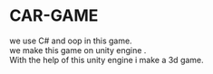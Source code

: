 # CAR-GAME
we use C# and oop in this game.<br>
we make this game on unity engine .<br> With the help of this unity engine i make a 3d game.
